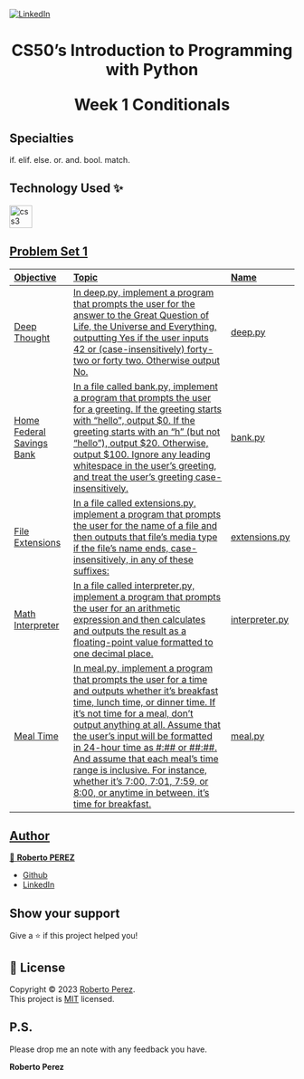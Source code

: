 <a href="https://www.linkedin.com/in/pejir/" target="_blank"><img src="https://img.shields.io/badge/LinkedIn-blue?style=flat&logo=linkedin&labelColor=blue" alt="LinkedIn" /></a>

<h1 align="center">CS50’s Introduction to Programming with Python
  
Week 1 Conditionals
</h1>


<!---
<p>
  <img alt="Version" src="https://img.shields.io/badge/version-pejir-blue.svg?cacheSeconds=2592000" />
  <a href="pejir" target="_blank">
    <img alt="Documentation" src="https://img.shields.io/badge/documentation-yes-brightgreen.svg" />
  </a>
  <a href="https://opensource.org/license/mit/" target="_blank">
    <img alt="License: MIT" src="https://img.shields.io/badge/License-MIT-yellow.svg" />
  </a>
  <a href="https://twitter.com/PerezPejir84" target="_blank">
    <img alt="Twitter: pejir" src="https://img.shields.io/twitter/follow/pejir.svg?style=social" />
  </a>
</p>
--->

## Specialties
 
if. elif. else. or. and. bool. match.

## Technology Used ✨

<a href="https://www.w3schools.com/css/" target="_blank" rel="noreferrer"> <img src="https://cdn.jsdelivr.net/gh/devicons/devicon@latest/icons/python/python-original.svg" alt="css3" width="40" height="40"/> 
 
## Problem Set 1 

| Objective | Topic            | Name                       |
| :--- | :--------------- | :------------------------- |
| Deep Thought   | In deep.py, implement a program that prompts the user for the answer to the Great Question of Life, the Universe and Everything, outputting Yes if the user inputs 42 or (case-insensitively) forty-two or forty two. Otherwise output No. |[deep.py](https://www.online-python.com/KTp9PLn8Uo)|
|Home Federal Savings Bank |  In a file called bank.py, implement a program that prompts the user for a greeting. If the greeting starts with “hello”, output $0. If the greeting starts with an “h” (but not “hello”), output $20. Otherwise, output $100. Ignore any leading whitespace in the user’s greeting, and treat the user’s greeting case-insensitively. | [bank.py ](https://www.online-python.com/IVUcC4B3dJ)  |
| File Extensions  | In a file called extensions.py, implement a program that prompts the user for the name of a file and then outputs that file’s media type if the file’s name ends, case-insensitively, in any of these suffixes:| [extensions.py](https://www.online-python.com/xbF2mlrpIU) |
| Math Interpreter  | In a file called interpreter.py, implement a program that prompts the user for an arithmetic expression and then calculates and outputs the result as a floating-point value formatted to one decimal place.  | [interpreter.py ](https://www.online-python.com/Hlu2tVey8h)          |
| Meal Time| In meal.py, implement a program that prompts the user for a time and outputs whether it’s breakfast time, lunch time, or dinner time. If it’s not time for a meal, don’t output anything at all. Assume that the user’s input will be formatted in 24-hour time as #:## or ##:##. And assume that each meal’s time range is inclusive. For instance, whether it’s 7:00, 7:01, 7:59, or 8:00, or anytime in between, it’s time for breakfast.| [meal.py](https://www.online-python.com/MreSAL4thm)             |



 

## Author

👤 **Roberto PEREZ**

<!--- 
* [Website](https://pejir.github.io/robertoportfolio.io/ )
* [Twitter](https://twitter.com/pejir)--->
* [Github](https://github.com/pejir)
* [LinkedIn](https://linkedin.com/in/pejir)

<!---
## 🤝 Contributing

Contributions, issues and feature requests are welcome!<br />Feel free to check [issues page](pejir). You can also take a look at the [contributing guide](pejir).
---> 
 
## Show your support

Give a ⭐️ if this project helped you!

<!---
<a href="https://www.patreon.com/pejir">
  <img src="https://c5.patreon.com/external/logo/become_a_patron_button@2x.png" width="160">
</a>
--->

## 📝 License

Copyright © 2023 [Roberto Perez](https://github.com/PeJiR).<br />
This project is [MIT](https://opensource.org/license/mit/) licensed.


P.S.
------------

Please drop me an note with any feedback you have.

**Roberto Perez**

